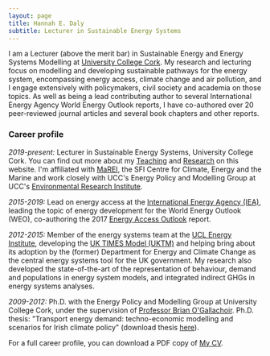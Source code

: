 ```yaml
---
layout: page
title: Hannah E. Daly
subtitle: Lecturer in Sustainable Energy Systems
---
```


I am a Lecturer (above the merit bar) in Sustainable Energy and Energy Systems Modelling at [University College Cork](https://www.ucc.ie). My research and lecturing focus on modelling and developing sustainable pathways for the energy system, encompassing energy access, climate change and air pollution, and I engage extensively with policymakers, civil society and academia on those topics. As well as being a lead contributing author to several International Energy Agency World Energy Outlook reports, I have co-authored over 20 peer-reviewed journal articles and several book chapters and other reports.

### Career profile
*2019-present:* Lecturer in Sustainable Energy Systems, University College Cork. You can find out more about my [Teaching](/teaching/) and [Research](/research/) on this website. I'm affiliated with [MaREI](https://www.marei.ie), the SFI Centre for Climate, Energy and the Marine and work closely with UCC's Energy Policy and Modelling Group at UCC's [Environmental Research Institute](https://www.ucc.ie/eri).

*2015-2019:* Lead on energy access at the [International Energy Agency (IEA)](https://www.iea.org/), leading the topic of energy development for the World Energy Outlook (WEO), co-authoring the 2017 [Energy Access Outlook](https://www.iea.org/topics/energy-access) report.  

*2012-2015:* Member of the energy systems team at the [UCL Energy Institute](https://www.ucl.ac.uk/bartlett/energy/), developing the [UK TIMES Model (UKTM)](https://www.ucl.ac.uk/energy-models/models/uktm-ucl) and helping bring about its adoption by the (former) Department for Energy and Climate Change as the central energy systems tool for the UK government. My research also developed the state-of-the-art of the representation of behaviour, demand and populations in energy system models, and integrated indirect GHGs in energy systems analyses.  

*2009-2012:* Ph.D. with the Energy Policy and Modelling Group at University College Cork, under the supervision of [Professor Brian O'Gallachoir](http://publish.ucc.ie/researchprofiles/D012/bogallachoir). Ph.D. thesis: "Transport energy demand: techno-economic modelling and scenarios for Irish climate policy" (download thesis [here](https://cora.ucc.ie/handle/10468/1552)).

For a full career profile, you can download a PDF copy of [My CV](cv.pdf).
